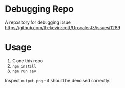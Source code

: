 # Debugging Repo

A repository for debugging issue https://github.com/thekevinscott/UpscalerJS/issues/1289

# Usage

1. Clone this repo
2. `npm install`
3. `npm run dev`

Inspect `output.png` - it should be denoised correctly.
